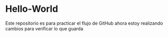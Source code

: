 # Hello-World
Este repositorio es para practicar el flujo de GitHub
ahora estoy realizando cambios para verificar lo que guarda

